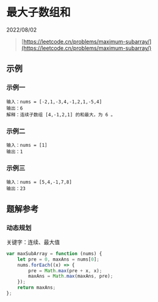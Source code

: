# 最大子数组和

2022/08/02

> [https://leetcode.cn/problems/maximum-subarray/](https://leetcode.cn/problems/maximum-subarray/)

## 示例

### 示例一

```text
输入：nums = [-2,1,-3,4,-1,2,1,-5,4]
输出：6
解释：连续子数组 [4,-1,2,1] 的和最大，为 6 。
```

### 示例二

```text
输入：nums = [1]
输出：1
```

### 示例三

```text
输入：nums = [5,4,-1,7,8]
输出：23
```

## 题解参考

### 动态规划

关键字：连续、最大值

```javascript
var maxSubArray = function (nums) {
    let pre = 0, maxAns = nums[0];
    nums.forEach((x) => {
        pre = Math.max(pre + x, x);
        maxAns = Math.max(maxAns, pre);
    });
    return maxAns;
};
```
